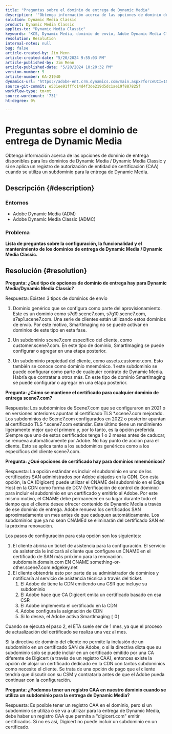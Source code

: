 ```yaml
---
title: "Preguntas sobre el dominio de entrega de Dynamic Media"
description: '"Obtenga información acerca de las opciones de dominio de entrega disponibles para los dominios Dynamic Media / Dynamic Media Classic".'
solution: Dynamic Media Classic
product: Dynamic Media Classic
applies-to: "Dynamic Media Classic"
keywords: "KCS, Dynamic Media, dominio de envío, Adobe Dynamic Media Classic, Scene7, preguntas frecuentes, Adobe Dynamic Media"
resolution: Resolution
internal-notes: null
bug: false
article-created-by: Jim Menn
article-created-date: "5/20/2024 9:55:03 PM"
article-published-by: Jim Menn
article-published-date: "5/20/2024 10:20:32 PM"
version-number: 5
article-number: KA-21940
dynamics-url: "https://adobe-ent.crm.dynamics.com/main.aspx?forceUCI=1&pagetype=entityrecord&etn=knowledgearticle&id=53a2569c-f316-ef11-9f8a-6045bd006268"
source-git-commit: e531ee91fffc14d4f3de219d5dc1ae19f887825f
workflow-type: tm+mt
source-wordcount: '731'
ht-degree: 0%

---
```


# Preguntas sobre el dominio de entrega de Dynamic Media


Obtenga información acerca de las opciones de dominio de entrega disponibles para los dominios de Dynamic Media / Dynamic Media Classic y si se aplica un registro de autorización de entidad de certificación (CAA) cuando se utiliza un subdominio para la entrega de Dynamic Media.

## Descripción {#description}


### <b>Entornos</b>

- Adobe Dynamic Media (ADM)
- Adobe Dynamic Media Classic (ADMC)


### <b>Problema</b>

<b>Lista de preguntas sobre la configuración, la funcionalidad y el mantenimiento de los dominios de entrega de Dynamic Media / Dynamic Media Classic.</b>


## Resolución {#resolution}


<b>Pregunta: ¿Qué tipo de opciones de dominio de entrega hay para Dynamic Media/Dynamic Media Classic?</b>

Respuesta: Existen 3 tipos de dominios de envío

1) Dominio genérico que se configura como parte del aprovisionamiento. Este es un dominio como s7d9.scene7.com, s7g10.scene7.com, s7ap1.scene7.com.
Una serie de clientes están utilizando estos dominios de envío. Por este motivo, SmartImaging no se puede activar en dominios de este tipo en esta fase.

2) Un subdominio scene7.com específico del cliente, como customer.scene7.com. En este tipo de dominio, SmartImaging se puede configurar o agregar en una etapa posterior.

3) Un subdominio propiedad del cliente, como assets.customer.com. Esto también se conoce como dominio mnemónico. 1 este subdominio se puede configurar como parte de cualquier contrato de Dynamic Media. Habría que contratar a otros más. En este tipo de dominio SmartImaging se puede configurar o agregar en una etapa posterior.

<b>Pregunta: ¿Cómo se mantiene el certificado para cualquier dominio de entrega scene7.com?</b>

Respuesta: Los subdominios de Scene7.com que se configuraron en 2021 o en versiones anteriores apuntan al certificado TLS \*.scene7.com mejorado. Los subdominios de Scene7.com configurados en 2022 o posterior apuntan al certificado TLS \*.scene7.com estándar. Este último tiene un rendimiento ligeramente mejor que el primero y, por lo tanto, es la opción preferida. Siempre que uno de estos certificados tenga 1 o 2 meses antes de caducar, se renueva automáticamente por Adobe. No hay punto de acción para el cliente. Esto se aplica tanto a los subdominios genéricos como a los específicos del cliente scene7.com.

<b>Pregunta: ¿Qué opciones de certificado hay para dominios mnemónicos?</b>

Respuesta: La opción estándar es incluir el subdominio en uno de los certificados SAN administrados por Adobe alojados en la CDN. Con esta opción, la CA (Digicert) puede utilizar el CNAME del subdominio en el Edge Host en la CDN como forma de DCV (Verificación de control de dominio) para incluir el subdominio en un certificado y emitirlo al Adobe. Por este mismo motivo, el CNAME debe permanecer en su lugar durante todo el tiempo que el cliente desee ofrecer contenido de Dynamic Media a través de ese dominio de entrega. Adobe renueva los certificados SAN aproximadamente un mes antes de que caduquen automáticamente. Los subdominios que ya no sean CNAMEd se eliminarán del certificado SAN en la próxima renovación.

Los pasos de configuración para esta opción son los siguientes:

1. El cliente abriría un ticket de asistencia para la configuración.    El servicio de asistencia le indicará al cliente que configure un CNAME en el certificado de SAN más próximo para la renovación.
subdomain.domain.com EN CNAME something-or-other.scene7.com.edgekey.net
2. El cliente obtendría esto por parte de su administrador de dominios y notificaría al servicio de asistencia técnica a través del ticket.
   1. El Adobe de tiene la CDN emitiendo una CSR que incluye su subdominio
   2. El Adobe hace que CA Digicert emita un certificado basado en esa CSR
   3. El Adobe implementa el certificado en la CDN
   4. Adobe configura la asignación de CDN
   5. Si lo desea, el Adobe activa SmartImaging `[` 0`]`


Cuando se ejecuta el paso 2, el ETA suele ser de 1 mes, ya que el proceso de actualización del certificado se realiza una vez al mes.

<!--
[`\[` 0`\]`  https://experienceleague.adobe.com/docs/experience-manager-65/assets/dynamic/imaging-faq.html?lang=en](http://`[`%200`]`%20%20https://experienceleague.adobe.com/docs/experience-manager-65/assets/dynamic/imaging-faq.html?lang=en)
-->

Si la directiva de dominio del cliente no permite la inclusión de un subdominio en un certificado SAN de Adobe, o si la directiva dicta que su subdominio solo se puede incluir en un certificado emitido por una CA diferente de Digicert (a través de un registro CAA), entonces existe la opción de alojar un certificado dedicado en la CDN con tantos subdominios como necesite el cliente. Se trata de una opción de pago que el cliente tendría que discutir con su CSM y contratarla antes de que el Adobe pueda continuar con la configuración.

<b>Pregunta: ¿Podemos tener un registro CAA en nuestro dominio cuando se utiliza un subdominio para la entrega de Dynamic Media?</b>

Respuesta: Es posible tener un registro CAA en el dominio, pero si un subdominio se utiliza o se va a utilizar para la entrega de Dynamic Media, debe haber un registro CAA que permita a &quot;digicert.com&quot; emitir certificados. Si no es así, Digicert no puede incluir un subdominio en un certificado.
